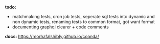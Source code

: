 **todo:**

- matchmaking tests, cron job tests, seperate sql tests into dynamic and non dynamic tests, renaming tests to common format, got want format
- documenting graphql clearer + code comments

**docs:**
https://morhafalshibly.github.io/coanda/
